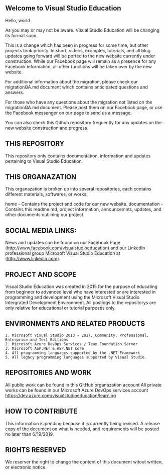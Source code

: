 ## Welcome to Visual Studio Education

Hello, world

As you may or may not be aware. Visual Studio Education will be changing its format soon.

This is a change which has been in progress for some time, but other projects took priority. In short, videos, examples, tutorials, and all blog updates going forward will be ported to the new website currently under construction. While our Facebook page will remain as a presence for any Facebook information, all other functions will be taken over by the new website.

For additional information about the migration, please check our migrationQA.md document which contains anticipated questions and answers.

For those who have any questions about the migration not listed on the migrationQA.md document. Please post them on our Facebook page, or use the Facebook messenger on our page to send us a message.

You can also check this Github repository frequently for any updates on the new website construction and progress.

## THIS REPOSITORY

This repository only contains documentation, information and updates pertaining to Visual Studio Education.

## THIS ORGANAZATION

This organazation is broken up into several repositories, each contains different materials, softwares, or works.

home            - Contains the project and code for our new website.
documentation   - Contains this readme.md, project information, announcemnts, updates, and other documents outlining our project.


## SOCIAL MEDIA LINKS:

News and updates can be found on our Facebook Page (http://www.facebook.com/visualstudioeducation)
and our LinkedIn professional group Microsoft Visual Studio Education at (http://www.linkedin.com).


## PROJECT AND SCOPE

Visual Studio Education was created in 2015 for the purpose of educating from beginner to advanced level who have interested or are interested in programming and development using the Microsoft Visual Studio Intergrated Development Environment. All postings to the repositorys are only relative for educational or tutorial purposes only.


## ENVIRONMENTS AND RELATED PRODUCTS

    1. Microsoft Visual Studio 2013 - 2017, Community, Professional, Enterprise and Test Editions
    2. Microsoft Azure DevOps Services / Team Foundation Server
    3. Microsoft ASP.NET & ASP.NET Core
    4. All programming languages supported by the .NET Framework
    5. All legacy programming languages supported by Visual Studio.


## REPOSITORIES AND WORK

All public work can be found in this GitHub organazation account
All private works can be found in our Microsoft Azure DevOps services account https://dev.azure.com/visualstudioeducation/learning


## HOW TO CONTRIBUTE

This information is pending because it is currently being revised. A release copy of the document on what is needed, and requirements will be posted no later than 6/19/2019.


## RIGHTS RESERVED

We reserver the right to change the content of this document witout written, or electronic notice.
